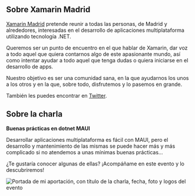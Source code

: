 ## Sobre Xamarin Madrid

[Xamarin Madrid](https://www.meetup.com/xamarin-madrid/)  pretende reunir a todas las personas, de Madrid y alrededores, interesadas en el desarrollo de aplicaciones multiplataforma utilizando tecnología .NET.

Queremos ser un punto de encuentro en el que hablar de Xamarin, dar voz a todo aquel que quiera contarnos algo de este apasionante mundo, así como intentar ayudar a todo aquel que tenga dudas o quiera iniciarse en el desarrollo de apps.

Nuestro objetivo es ser una comunidad sana, en la que ayudarnos los unos a los otros y en la que, sobre todo, disfrutemos y lo pasemos en grande.

También les puedes encontrar en [Twitter](https://twitter.com/Xamarin_Madrid).

## Sobre la charla

**Buenas prácticas en dotnet MAUI**

Desarrollar aplicaciones multiplataforma es fácil con MAUI, pero el desarrollo y mantenimiento de las mismas se puede hacer más y más complicado si no atendemos a unas mínimas buenas prácticas...

¿Te gustaría conocer algunas de ellas? ¡Acompáñame en este evento y lo descubriremos!

![Portada de mi aportación, con título de la charla, fecha, foto y logos del evento](https://www.meetup.com/_next/image/?url=https%3A%2F%2Fsecure-content.meetupstatic.com%2Fimages%2Fclassic-events%2F506964212%2F676x380.webp&w=1920&q=75)